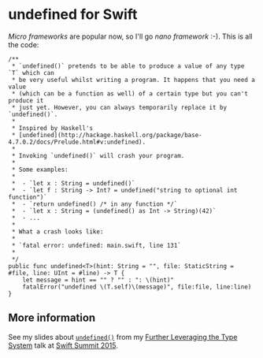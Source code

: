 # undefined for Swift

_Micro frameworks_ are popular now, so I'll go _nano framework_ :-). This is all the code:

```
/**
 * `undefined()` pretends to be able to produce a value of any type `T` which can
 * be very useful whilst writing a program. It happens that you need a value
 * (which can be a function as well) of a certain type but you can't produce it
 * just yet. However, you can always temporarily replace it by `undefined()`.
 *
 * Inspired by Haskell's
 * [undefined](http://hackage.haskell.org/package/base-4.7.0.2/docs/Prelude.html#v:undefined).
 *
 * Invoking `undefined()` will crash your program.
 *
 * Some examples:
 *
 *  - `let x : String = undefined()`
 *  - `let f : String -> Int? = undefined("string to optional int function")`
 *  - `return undefined() /* in any function */`
 *  - `let x : String = (undefined() as Int -> String)(42)`
 *  - ...
 *
 * What a crash looks like:
 *
 * `fatal error: undefined: main.swift, line 131`
 *
 */
public func undefined<T>(hint: String = "", file: StaticString = #file, line: UInt = #line) -> T {
    let message = hint == "" ? "" : ": \(hint)"
    fatalError("undefined \(T.self)\(message)", file:file, line:line)
}
```

## More information

See my slides about [`undefined()`][fltts-undef] from my [Further Leveraging the Type System][fltts] talk at [Swift Summit 2015][ss15].

[fltts]: https://speakerdeck.com/johannesweiss/further-leveraging-the-type-system
[fltts-undef]: https://speakerdeck.com/johannesweiss/further-leveraging-the-type-system?slide=6
[ss15]: http://www.swiftsummit.com

